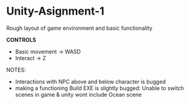 # Unity-Asignment-1
Rough layout of game environment and basic functionality

**CONTROLS**
- Basic movement -> WASD
- Interact -> Z

NOTES: 
- Interactions with NPC above and below character is bugged
- making a functioning Build EXE is slightly bugged: Unable to switch scenes in game & unity wont include Ocean scene

